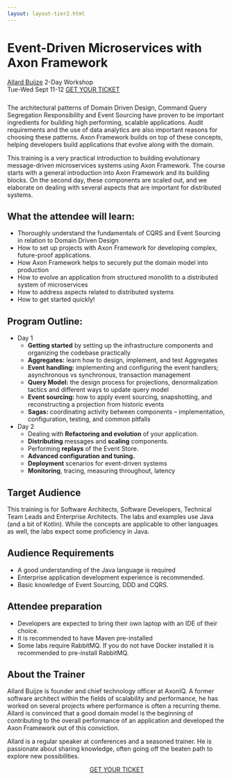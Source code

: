 ```yaml
---
layout: layout-tier2.html
---
```

<div class="container section workshop-page">
	<!-- begin workshop element -->
	<div class="row">
      <div class="col-xs-12 col-sm-2">
            <div class="speaker-container">
                <a href="../speakers/allard-buijze.html"><div class="speaker-img allard-buijze keep-color"></div></a>
                </div>
            </div>
        <div class="col-xs-12 col-sm-10 workshop-list">
            <h1 class="section-header">Event-Driven Microservices with Axon Framework</h1>
            <span class="workshops--speaker-name"><a href="../speakers/allard-buijze.html">Allard Buijze</a></span>
            <span class="workshops--duration">2-Day Workshop<br>Tue-Wed Sept 11-12</span>
            <a class="btn get-ticket-btn" href="https://ti.to/explore-ddd-conference/explore-ddd-2018">GET YOUR TICKET</a>
            <p class="copy" style="margin-top: 25px">
            <p class="copy">The architectural patterns of Domain Driven Design, Command Query Segregation Responsibility and Event Sourcing have proven to be important ingredients for building high performing, scalable applications. Audit requirements and the use of data analytics are also important reasons for choosing these patterns. Axon Framework builds on top of these concepts, helping developers build applications that evolve along with the domain.</p>
            <p class="copy">This training is a very practical introduction to building evolutionary message-driven microservices systems using Axon Framework. The course starts with a general introduction into Axon Framework and its building blocks. On the second day, these components are scaled out, and we elaborate on dealing with several aspects that are important for distributed systems.</p>
            <h2 class="speaker-subheader">What the attendee will learn:</h2>
            <ul class="copy-list">
                <li>Thoroughly understand the fundamentals of CQRS and Event Sourcing in relation to Domain Driven Design</li>
                <li>How to set up projects with Axon Framework for developing complex, future-proof applications.</li>
                <li>How Axon Framework helps to securely put the domain model into production</li>
                <li>How to evolve an application from structured monolith to a distributed system of microservices</li>
                <li>How to address aspects related to distributed systems</li>
                <li>How to get started quickly!</li>
            </ul>
            <h2 class="speaker-subheader">Program Outline:</h2>
            <ul class="copy-list">
                <li>Day 1
                    <ul class="copy-list">
                        <li><strong>Getting started</strong> by setting up the infrastructure components and organizing the codebase practically</li>
                        <li><strong>Aggregates:</strong> learn how to design, implement, and test Aggregates</li>
                        <li><strong>Event handling:</strong> implementing and configuring the event handlers; asynchronous vs synchronous, transaction management</li>
                        <li><strong>Query Model:</strong> the design process for projections, denormalization tactics and different ways to update query model</li>
                        <li><strong>Event sourcing:</strong> how to apply event sourcing, snapshotting, and reconstructing a projection from historic events</li>
                        <li><strong>Sagas:</strong> coordinating activity between components – implementation, configuration, testing, and common pitfalls</li>
                    </ul>
                </li>
                <li>Day 2
                    <ul class="copy-list">
                        <li>Dealing with <strong>Refactoring and evolution</strong> of your application.</li>
                        <li><strong>Distributing</strong> messages and <strong>scaling</strong> components.</li>
                        <li>Performing <strong>replays</strong> of the Event Store.</li>
                        <li><strong>Advanced configuration and tuning.</strong></li>
                        <li><strong>Deployment</strong> scenarios for event-driven systems</li>
                        <li><strong>Monitoring</strong>, tracing, measuring throughout, latency</li>
                    </ul>
                </li>
            </ul>
            <h2 class="speaker-subheader">Target Audience</h2>
            <p class="copy">This training is for Software Architects, Software Developers, Technical Team Leads and Enterprise Architects. The labs and examples use Java (and a bit of Kotlin). While the concepts are applicable to other languages as well, the labs expect some proficiency in Java.</p>
            <h2 class="speaker-subheader">Audience Requirements</h2>
            <ul class="copy-list">
                <li>A good understanding of the Java language is required</li>
                <li>Enterprise application development experience is recommended.</li>
                <li>Basic knowledge of Event Sourcing, DDD and CQRS.</li>
            </ul>
            <h2 class="speaker-subheader">Attendee preparation</h2>
            <ul class="copy-list">
                <li>Developers are expected to bring their own laptop with an IDE of their choice.</li>
                <li>It is recommended to have Maven pre-installed</li>
                <li>Some labs require RabbitMQ. If you do not have Docker installed it is recommended to pre-install RabbitMQ.</li>
            </ul>
            <h2 class="speaker-subheader">About the Trainer</h2>
            <p class="copy">Allard Buijze is founder and chief technology officer at AxonIQ. A former software architect within the fields of scalability and performance, he has worked on several projects where performance is often a recurring theme. Allard is convinced that a good domain model is the beginning of
            contributing to the overall performance of an application and developed the Axon Framework out of this conviction.</p>
            <p class="copy">Allard is a regular speaker at conferences and a seasoned trainer. He is passionate about sharing knowledge, often going off the beaten path to explore new possibilities.</p>
            <div class="col-xs-12" align="center">
                <a class="btn get-ticket-btn" href="https://ti.to/explore-ddd-conference/explore-ddd-2018">GET YOUR TICKET</a>
            </div>
        </div>
    </div>
</div> <!-- container -->
